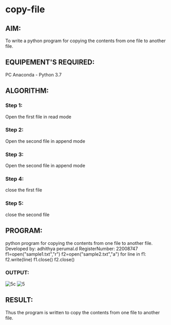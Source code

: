 # copy-file
## AIM:
To write a python program for copying the contents from one file to another file.

## EQUIPEMENT'S REQUIRED: 
PC
Anaconda - Python 3.7

## ALGORITHM: 
### Step 1:
Open the first file in read mode

### Step 2: 
 Open the second file in append mode
 
### Step 3: 
Open the second file in append mode

### Step 4:  
close the first file

### Step 5: 
close the second file

## PROGRAM:

python program for copying the contents from one file to another file.
Developed by: adhithya perumal.d
RegisterNumber: 22008747
f1=open("sample1.txt","r")
f2=open("sample2.txt","a")
for line in f1:
    f2.write(line)
f1.close()
f2.close()
### OUTPUT:
![5c](https://user-images.githubusercontent.com/118707079/215267726-8714598b-32dc-4d5b-8618-ae8d6ff81a1e.png)
![5](https://user-images.githubusercontent.com/118707079/215267737-24952d2d-45a3-4e91-93a7-60f03a796b11.png)


## RESULT:
Thus the program is written to copy the contents from one file to another file.
